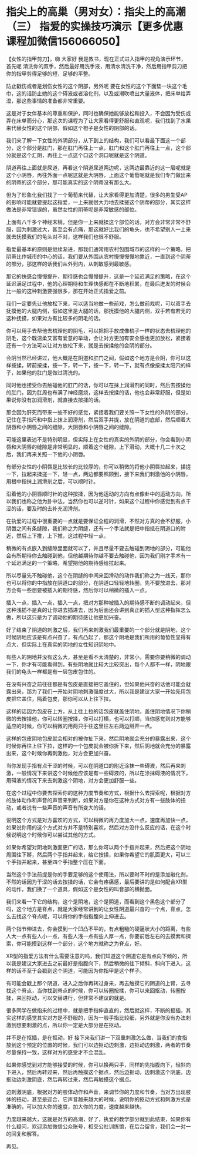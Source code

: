 # 指尖上的高巢（男对女）：指尖上的高潮（三） 指爱的实操技巧演示【更多优惠课程加微信156066050】 

【女性的指甲剪刀】，嗨 大家好 我是教书，现在正式进入指甲的视角演示环节，首先呢 清洗你的双手，然后最好用洗手液，用清水清洗干净，然后用指甲剪刀把你的指甲剪得足够的短，足够的平整。

防止戳伤或者是划伤女性的这个阴部，另外呢 要在女性的这个下面垫一块这个毛巾，这的话防止她的这个碍液或者溶化剂，以及或潮吹喷出大量液体，把床单给弄湿，那这些事情的准备都非常重要。

这是对于女伴基本的尊重和保护，同时也确保她能够放松和投入，不会因为受伤或弄在床单而分心，那这次的课程为了让大家看得更舒服和直观呢，我们找到了水果来代替女性的这个阴部，假如这个橙子是女性的阴部的话。

我们来了解一下女性的外阴部分，从下到上的结构，我们可以看最下面这一个部分，这个部分是肛门，那在肛门再往上一点，肛门和这个肛门再往上一点，这个部分就是这个汇阴，再往上一点这个口这个洞口呢就是这个阴道。

阴道再往上面就是尿道，再看这个阴道尿道两边呢，这两边最靠近的这一层呢就是这个小阴唇，再往外面一点呢这就是大阴唇，上面这个葡萄呢就是我们专门做出来的阴蒂的这个部分，那可能真实的这个阴蒂没有那么大。

但为了形象化我们找了一个葡萄来代替，让大家看得更加清楚，很多的男生受AP的影响可能就要提起这指爱，一上来就很大力地去揉搓这个阴蒂的部分，其实这样做法是非常错误的，虽然女性的阴蒂呢是非常敏感的部位。

上面有八千多个神经末梢，但是你一上来就揉这个部位的话，对方会非常非常不舒服，因为刺激过大，甚至会有点痛，那这就好比我们的龟头，也不希望别人一上来就去抚摸我们的龟头对不对，这样我们也很不舒服。

指爱最基本的原则是继续渐进，那我们通常用农村包围城市的这样的一个策略，把阴蒂比作城市的中心的话，我们要从外围从农村慢慢慢慢地靠近，一直到这个阴蒂的部分，那这样的话我们从外到内，从刺敏感到最敏感。

那它的快感会慢慢提升，期待感也会慢慢提升，这是一个延迟满足的策略，在这个延迟满足过程中，他的心理期待和生理快感都在不断地积累，在最后迸发的时候会比一般的这种刺激要强很多，那在开始正式指爱之前。

我们一定要先让他放松下来，可以适当地做一些前戏，怎么做前戏呢，可以双手去抚摸他的大腿内侧，假如这里是大腿的话，那抚摸他的大腿内侧，双手若有若无的这种抚摸，如果对方有比较多的阴毛的话。

你可以用手去帮他去梳理他的阴毛，可以把把手放成像梳子一样的状态去梳理他的阴毛，这个既温柔又富有爱意的举动，会让对方更加有安全感也更加放松，紧接着还有一个方法可以让对方放松下来，就是去按揉他的会阴的部分。

会阴当然已经讲过，他大概是在阴道和肛门之间，假如这个地方是会阴，你可以这样按揉，转前按揉，按一下，转一下，按一下，转一下，就有点像按揉太阳穴的样子，如果他的肛门是做过清洗的。

同时他也接受你去触碰他的肛门的话，你可以在抹上润滑剂的同时，然后去按揉他的肛门，因为肛周也布满了神经磨烧，这样去按揉的话，他也会非常舒服，但是如果说你没有加润滑剂，就直接去按揉的话。

那会因为肝死而带来一些不好的感觉，紧接着我们要关照一下女性的外阴的部分，记住在手指尺和中指上抹上润滑剂，然后双手并拢，放在阴道的底部，然后顺着大阴唇和小阴唇之间的缝隙，大阴唇和小阴唇之间的缝隙。

可能这里表述不是特别明显，但实际上在女性的真实的外阴的部分，你会看到小阴唇和大阴唇的缝隙是非常明显的，顺着这个缝隙，上下滑动，大概十几二十次之后，我们再来关照一下他的小阴唇。

有部分女性的小阴唇是比较长的比较厚的，你可以稍微的将他小阴唇拉起来，揉搓一下，拉起来揉搓一下，轻一点，两边都要照顾到，接下来我们刺激他的小阴唇，用根中指抹上润滑剂之后，可以顺时针。

沿着他的小阴唇顺时针的这种按揉，因为他运动的方向有点像卦中的运动方向，所以我们也称之他为卦中法，当然你也可以逆时针，如果这个过程中你感觉到有点干涩的话，要及时的去补充润滑剂。

在执爱的过程中很重要的一点就是要保证全程的润滑，不然对方真的会不舒服，小阴唇之间有条缝隙，我们称之为阴缝，还有一个手法就是把中指抵在阴道口的附近，然后上下推，上下推，这过程中轻一点。

稍微的有点嵌入到缝隙里面就可以了，并且尽量不要去触碰到阴地的部分，可能他会有所期待你去触碰到他，但他越期待你越不要去触碰他，因为我们刚才手术有一个延迟满足的一个策略，希望把他的期待感给拉起来。

所以尽量先不触碰他，这个在阴缝的中间来回滑动的动作我们称之为一线天，那你也可以将你的中指放在阴道口的部分，在阴道口轻轻地转圈，先不要放进去，那对方会有一些想要被插入的期待感，然后你可以稍微的插入一点。

插入一点，插入一点，插入一点，把对方那种被插入的期待感不断的调动起来，但这种浅插不是真的让你进去插进去，因为后面还会讲到真正的插入型这种指挥怎么做，所以这只是为了调动他的期待感让他更加兴奋。

好了结束了阴道的刺激之后，我们再来刺激我们最重要的一个部分就是阴地，这个时候阴地应该是有点兴奋了，有点凸起了，那这个阴地是我们所用的葡萄性显得有点大，但实际上在真实的阴地的女性知识阴地中。

有些人的阴地并没有这么大，甚至是看不太清楚的，非常小，需要你要稍微的调动一下，你才有可能看得到，有些阴地就比较大比较突出，每个人都不一样，阴地跟我们的龟头一样都是有一层包皮包住的。

在没有兴奋之前往往都是有包皮是直接把它盖住的，但如果他兴奋的话他可能会就露出来，那为了我们一开始对阴地刺激强度过大，所以我是建议大家一开始先用包皮把它盖住，隔着包皮，那你可以从上往下拉。

这样的话因为包皮在上方，从上往上拉的话包皮就盖住阴地，盖住阴地情况下你稍微的去按揉他，你可以转圈按揉，你可以打横，也可以打顺，当你感觉到对方能够适应的时候，你可以稍微的用两只手往这里往左右两边掰开一点。

这样的包皮阴地包皮就会相对的被你扯下来，然后阴地就会充分的暴露出来，这个时候你再往上往下拉，这样的一个包皮就会被你折下来，然后阴地就会充分的暴露出来，这个时候你再刺激他，对方会更加兴奋。

当你发现手指有点干涩的时候，可以在阴道口的附近涂抹一些碍液，然后再来刺激，一般情况下来讲这个时候他应该是有一些碍液的，所以在涂抹碍液的情况下，用碍液的情况下来去刺激这个阴地，对方会更加舒服一些。

在这个过程中你要去探索你的这种力度节奏和方式，根据什么去探索呢，根据对方的肢体动作和声音的声音来判断，如果对方是你在这种方式对方有一些肢体的扭动，或者说有一些声音的声音有所变大的话。

说明这个方式是对方喜欢的方式，可以稍微的再力度加大一点，速度再加快一点，如果说你用的这个方式对方并不是特别喜欢，然后对方没什么反应的话，在这个时候说明这个时候你可以尝试其他的方式。

如果你希望对阴地刺激面更广的话，那么你可以两个手指并起来，然后把这个阴地周围往下掰，然后两个手指并起来，给它按揉，如果你希望它的肌面更大，可以三个手指并起来，甚至四个手指整个压在下面。

当然这个手法前提是你的手要足够的这个使用法，所以要时不时的是添加融化剂，不然的话因为干涩的话去按揉的话，它会有疼痛感，最后要讲的是如何配合XR型的动作，我们换了一个道具，假如这个是女性的叫音部的横抛面。

我们来看一下它的结构，这个是阴地，这个是阴道，而看到这个黑色这个部分了吗，这个地方是脊点，就是大家经常讲到的让女性阴道最兴奋的一个点，脊点，怎么去找这个脊点呢，可以将你的手指指腹向上伸进去。

两个指节伸进去，你会摸到一个凹凸不平的，有点粗糙的硬逼状大小的距离，有些人大一点有些人小一点，有些人浅一点有些人厚一点，你要前后左右的去摸索和探索，你可能摸到这样一个部分，这个地方就称之为脊点，好。

XR型的指爱方法有什么需要注意的吗，我们知道这个阴道它是有点向下倾的，所以我是建议大家进去之前最好是指腹向下，然后稍微的往下倾斜，斜向下进入，这样的话不至于会戳到这个阴道，可能因为你指甲是这个样子。

有可能会戳上那个阴道，进入之后你再转过身来，再去触摸它的阴道的上臂，去寻找这个脊点，当你找到脊点的时候，你可以转圈按揉，你可以来回抠动，转圈按揉，来回抠动，可以交替进行，但非常不建议的就是。

很多同学在做指来的过程中，就是把手指伸直直的，然后就这样，不断的抠插，其实这样的感觉其实对方是不舒服的，因为一般手指比较细，另外就是你没有办法刺激到想要刺激的点，所以你一定是大部分是在抠动。

并不是在抠插，是在抠动，好 接下来我们讲一下双重刺激怎么做，当我们的食指放到这个预定的位置的时候，我们可以边抠动边刺激，边抠动边刺激，两者的节奏尽量保持一致，这样对方的感受才不会混乱。

如果你感觉到对方能够接受的时候，你可以换两只手，同样的先指腹向下，轻斜向下进入，然后再转过来，然后再触摸这个据点，然后边抠动，边刺激这个阴底，边抠动边刺激阴底，然后再转过来，然后再触摸这个据点。

边刺激阴底，根据对方的肢体动作和声音，来调节你的力度和节奏，当对方出现肢体的扭动，甚至是迎合，它声音越来越大的时候，说明你的抠动方式和刺激方式是准确的，可以加大你的速度，加大你的力度，速度越来越快。

力度越来越大，这就是对方的高潮，好了，执爱的教学部分就到此结束，如果你有什么疑问，欢迎添加微信公众账号，相交公社训练馆，在后台留言，我们会一对一的回复和解答。

再见。
